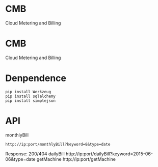 # CMB
Cloud Metering and Billing
# CMB
Cloud Metering and Billing
# Denpendence

    pip install Werkzeug
    pip install sqlalchemy
    pip install simplejson

# API
  monthlyBill

    http://ip:port/monthlyBill?keyword=8&type=date
  Response:
    200/404
  dailyBill
    http://ip:port/dailyBill?keyword=2015-06-06&type=date
  getMachine
    http://ip:port/getMachine
